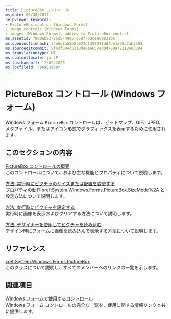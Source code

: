 ```yaml
---
title: PictureBox コントロール
ms.date: 03/30/2017
helpviewer_keywords:
- PictureBox control [Windows Forms]
- image controls [Windows Forms]
- images [Windows Forms], adding to PictureBox control
ms.assetid: f900eb93-25d5-40e5-b5df-b3cea0e831b6
ms.openlocfilehash: 34e6e7a58e8a022d1359281ddfbe1a90a7ab5593
ms.sourcegitcommit: 9f6df084c53a3da0ea657ed0d708a72213683084
ms.translationtype: MT
ms.contentlocale: ja-JP
ms.lasthandoff: 12/09/2020
ms.locfileid: "96981968"
---
```

# <a name="picturebox-control-windows-forms"></a>PictureBox コントロール (Windows フォーム)
Windows フォーム `PictureBox` コントロールは、ビットマップ、GIF、JPEG、メタファイル、またはアイコン形式でグラフィックスを表示するために使用されます。  
  
## <a name="in-this-section"></a>このセクションの内容  
 [PictureBox コントロールの概要](picturebox-control-overview-windows-forms.md)  
 このコントロールについて、および主な機能とプロパティについて説明します。  
  
 [方法: 実行時にピクチャのサイズまたは配置を変更する](how-to-modify-the-size-or-placement-of-a-picture-at-run-time-windows-forms.md)  
 プロパティの動作 <xref:System.Windows.Forms.PictureBox.SizeMode%2A> と設定方法について説明します。  
  
 [方法: 実行時にピクチャを設定する](how-to-set-pictures-at-run-time-windows-forms.md)  
 実行時に画像を表示およびクリアする方法について説明します。  
  
 [方法: デザイナーを使用してピクチャを読み込む](how-to-load-a-picture-using-the-designer-windows-forms.md)  
 デザイン時にフォームに画像を読み込んで表示する方法について説明します。  
  
## <a name="reference"></a>リファレンス  
 <xref:System.Windows.Forms.PictureBox>  
 このクラスについて説明し、すべてのメンバーへのリンクの一覧を示します。  
  
## <a name="related-sections"></a>関連項目  
 [Windows フォームで使用するコントロール](controls-to-use-on-windows-forms.md)  
 Windows フォーム コントロールの完全な一覧を、使用に関する情報リンクと共に提供します。
